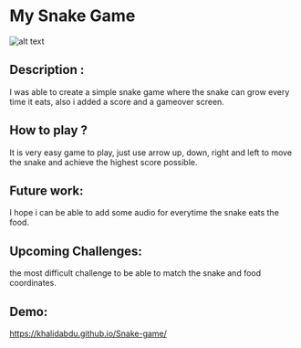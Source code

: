 # My Snake Game 

![alt text](https://wallpapers.com/images/high/clear-snake-game-character-z6jd7jtsl04g6mxx.webp)



## Description :

I was able to create a simple snake game where the snake can grow every time it eats, also i added a score and a gameover screen.

## How to play ?

It is very easy game to play, just use arrow up, down, right and left to move the snake and achieve the highest score possible.

## Future work:

I hope i can be able to add some audio for everytime the snake eats the food.

## Upcoming Challenges:

the most difficult challenge to be able to match the snake and food coordinates.

## Demo:

https://khalidabdu.github.io/Snake-game/